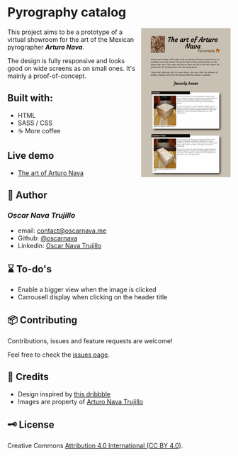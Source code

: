 # Pyrography catalog

<img src="docs/pirograbarte.png" align="right" width="40%">

This project aims to be a prototype of a virtual showroom for the art of the Mexican pyrographer ***Arturo Nava***.

The design is fully responsive and looks good on wide screens as on small ones. It's mainly a proof-of-concept.

## Built with:
- HTML
- SASS / CSS
- ☕ More coffee

## Live demo
- [The art of Arturo Nava](https://oscarnava.me/pirograbarte/)

## 👤 Author
  ### *Oscar Nava Trujillo*
  - email: [contact@oscarnava.me](mailto:contact@oscarnava.me)
  - Github: [@oscarnava]( https://github.com/oscarnava )
  - Linkedin: [Oscar Nava Trujillo](https://www.linkedin.com/in/oscar-nava-trujillo/)

## ⌛ To-do's
  - Enable a bigger view when the image is clicked
  - Carrousell display when clicking on the header title

## 📦 Contributing
Contributions, issues and feature requests are welcome!

Feel free to check the [issues page](https://github.com/oscarnava/Pyrography-catalog/issues).

## 💬 Credits
- Design inspired by [this dribbble](https://dribbble.com/shots/9776858-Kupula-Google-Slide-Template)
- Images are property of [Arturo Nava Trujillo](mailto:arturonavat@gmail.com)

## 🗝 License
Creative Commons [Attribution 4.0 International (CC BY 4.0)](https://creativecommons.org/licenses/by/4.0/).
